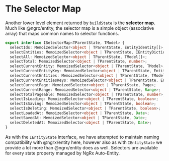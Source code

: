 # The Selector Map

Another lower level element returned by `buildState` is the **selector map.** Much like @ngrx/entity, the selector map is a simple object \(associative array\) that maps common names to selector functions. 

```typescript
export interface ISelectorMap<TParentState, TModel> {
  selectIds: MemoizedSelector<object | TParentState, EntityIdentity[]>;
  selectEntities: MemoizedSelector<object | TParentState, IEntityDictionary<TModel>>;
  selectAll: MemoizedSelector<object | TParentState, TModel[]>;
  selectTotal: MemoizedSelector<object | TParentState, number>;
  selectCurrentEntity: MemoizedSelector<object | TParentState, TModel>;
  selectCurrentEntityKey: MemoizedSelector<object | TParentState, EntityIdentity>;
  selectCurrentEntities: MemoizedSelector<object | TParentState, TModel[]>;
  selectCurrentEntitiesKeys: MemoizedSelector<object | TParentState, EntityIdentity[]>;
  selectCurrentPage: MemoizedSelector<object | TParentState, Page>;
  selectCurrentRange: MemoizedSelector<object | TParentState, Range>;
  selectTotalPageable: MemoizedSelector<object | TParentState, number>;
  selectIsLoading: MemoizedSelector<object | TParentState, boolean>;
  selectIsSaving: MemoizedSelector<object | TParentState, boolean>;
  selectIsDeleting: MemoizedSelector<object | TParentState, boolean>;
  selectLoadedAt: MemoizedSelector<object | TParentState, Date>;
  selectSavedAt: MemoizedSelector<object | TParentState, Date>;
  selectDeletedAt: MemoizedSelector<object | TParentState, Date>;
}
```

As with the `IEntityState` interface, we have attempted to maintain naming compatibility with @ngrx/entity here, however also as with `IEntityState` we provide a lot more than @ngrx/entity does as well. Selectors are available for every state property managed by NgRx Auto-Entity.

